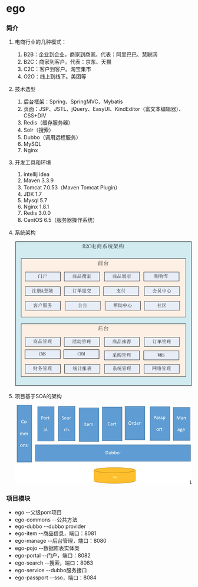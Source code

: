 # ego

### 简介
1. 电商行业的几种模式：
    1. B2B：企业到企业，商家到商家。代表：阿里巴巴、慧聪网
    2. B2C：商家到客户。代表：京东、天猫
    3. C2C：客户到客户。淘宝集市
    4. O2O：线上到线下。美团等

2. 技术选型
    1. 后台框架：Spring、SpringMVC、Mybatis
    2. 页面：JSP、JSTL、jQuery、EasyUI、KindEditor（富文本编辑器）、CSS+DIV
    3. Redis（缓存服务器）
    4. Solr（搜索）
    5. Dubbo（调用远程服务）
    6. MySQL
    7. Nginx

3. 开发工具和环境
    1. intellij idea
    2. Maven 3.3.9
    3. Tomcat 7.0.53（Maven Tomcat Plugin）
    4. JDK 1.7
    5. Mysql 5.7
    6. Nginx 1.8.1
    7. Redis 3.0.0
    8. CentOS 6.5（服务器操作系统）

4. 系统架构

    ![系统架构](images/ego-01.png)
5. 项目基于SOA的架构

    ![SOA](images/ego-02.png)
    


### 项目模块

* ego --父级pom项目
* ego-commons --公共方法
* ego-dubbo --dubbo provider
* ego-item --商品信息，端口：8081
* ego-manage --后台管理，端口：8080
* ego-pojo --数据库表实体类
* ego-portal --门户，端口：8082
* ego-search --搜索，端口：8083
* ego-service --dubbo服务接口
* ego-passport --sso，端口：8084

